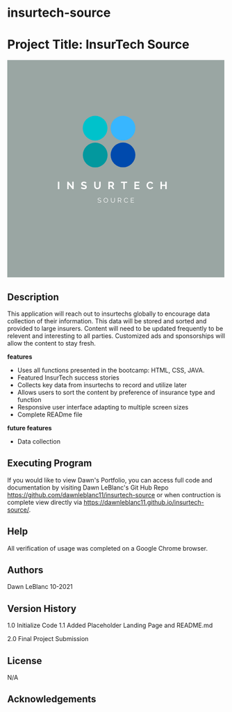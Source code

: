 # insurtech-source
# Project Title: InsurTech Source
![Insurtech Source Logo](assets/images/INSURTECH.png)
## Description
This application will reach out to insurtechs globally to encourage data collection of their information.  This data will be stored and sorted and provided to large insurers.  Content will need to be updated frequently to be relevent and interesting to all parties.  Customized ads and sponsorships will allow the content to stay fresh.   

**features**
 * Uses all functions presented in the bootcamp: HTML, CSS, JAVA.
 * Featured InsurTech success stories
 * Collects key data from insurtechs to record and utilize later
 * Allows users to sort the content by preference of insurance type and function
 * Responsive user interface adapting to multiple screen sizes
 * Complete READme file
 

**future features**
 * Data collection


## Executing Program
If you would like to view Dawn's Portfolio, you can access full code and documentation by visiting Dawn LeBlanc's Git Hub Repo https://github.com/dawnleblanc11/insurtech-source or when contruction is complete view directly via https://dawnleblanc11.github.io/insurtech-source/.

## Help
All verification of usage was completed on a Google Chrome browser.

## Authors
Dawn LeBlanc 10-2021

## Version History
1.0 Initialize Code
1.1 Added Placeholder Landing Page and README.md



2.0 Final Project Submission

## License
N/A

## Acknowledgements